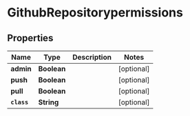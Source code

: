 

# GithubRepositorypermissions


## Properties

Name | Type | Description | Notes
------------ | ------------- | ------------- | -------------
**admin** | **Boolean** |  |  [optional]
**push** | **Boolean** |  |  [optional]
**pull** | **Boolean** |  |  [optional]
**`class`** | **String** |  |  [optional]



